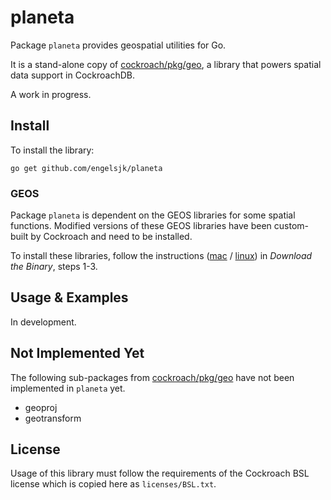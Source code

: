 # planeta

Package ```planeta``` provides geospatial utilities for Go. 

It is a stand-alone copy of [cockroach/pkg/geo](https://github.com/cockroachdb/cockroach/tree/master/pkg/geo), a library that powers spatial data support in CockroachDB.

A work in progress.

## Install

To install the library:

```go get github.com/engelsjk/planeta```

### GEOS

Package ```planeta``` is dependent on the GEOS libraries for some spatial functions. Modified versions of these GEOS libraries have been custom-built by Cockroach and need to be installed.

To install these libraries, follow the instructions ([mac](https://www.cockroachlabs.com/docs/stable/install-cockroachdb-mac.html) / [linux](https://www.cockroachlabs.com/docs/stable/install-cockroachdb-linux.html)) in *Download the Binary*, steps 1-3.

## Usage & Examples

In development.

## Not Implemented Yet

The following sub-packages from [cockroach/pkg/geo](https://github.com/cockroachdb/cockroach/tree/master/pkg/geo) have not been implemented in ```planeta``` yet.

* geoproj
* geotransform

## License

Usage of this library must follow the requirements of the Cockroach BSL license which is copied here as ```licenses/BSL.txt```.
